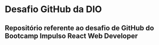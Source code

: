 # Desafio GitHub da DIO
## Repositório referente ao desafio de GitHub do Bootcamp Impulso React Web Developer
